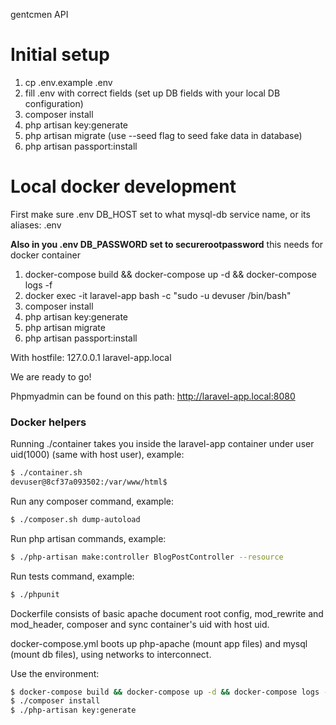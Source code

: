 gentcmen API

# Initial setup

1. cp .env.example .env
2. fill .env with correct fields (set up DB fields with your local DB configuration)
3. composer install
4. php artisan key:generate   
5. php artisan migrate (use --seed flag to seed fake data in database)
6. php artisan passport:install


# Local docker development
First make sure .env DB_HOST set to what mysql-db service name, or its aliases: .env

**Also in you .env DB_PASSWORD set to securerootpassword** this needs for docker container

1. docker-compose build && docker-compose up -d && docker-compose logs -f
2. docker exec -it laravel-app bash -c "sudo -u devuser /bin/bash"
3. composer install
4. php artisan key:generate
5. php artisan migrate
6. php artisan passport:install

With hostfile:
127.0.0.1 laravel-app.local

We are ready to go!

Phpmyadmin can be found on this path: http://laravel-app.local:8080

### Docker helpers

Running ./container takes you inside the laravel-app container under user uid(1000) (same with host user), example:
````bash
$ ./container.sh
devuser@8cf37a093502:/var/www/html$
````

Run any composer command, example:
````bash
$ ./composer.sh dump-autoload
````

Run php artisan commands, example:
````bash
$ ./php-artisan make:controller BlogPostController --resource
````

Run tests command, example:
````bash
$ ./phpunit
````

Dockerfile consists of basic apache document root config, mod_rewrite and mod_header, composer and sync container's uid with host uid.

docker-compose.yml boots up php-apache (mount app files) and mysql (mount db files), using networks to interconnect.

Use the environment:

````bash
$ docker-compose build && docker-compose up -d && docker-compose logs -f
$ ./composer install
$ ./php-artisan key:generate
````

